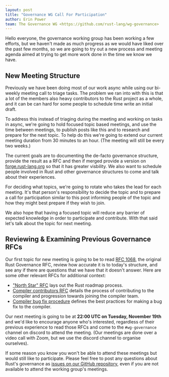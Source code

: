 ```yaml
---
layout: post
title: "Governance WG Call For Participation"
author: Erin Power
team: The Governance WG <https://github.com/rust-lang/wg-governance>
---
```


Hello everyone, the governance working group has been working a few efforts, but
we haven't made as much progress as we would have liked over the past few
months, so we are going to try out a new process and meeting agenda aimed at
trying to get more work done in the time we know we have.

## New Meeting Structure

Previously we have been doing most of our work async while using our bi-weekly
meeting call to triage tasks. The problem we ran into with this is that a lot of
the members also heavy contributors to the Rust project as a whole, and it can
be can hard for some people to schedule time write an initial draft.

To address this instead of triaging during the meeting and working on tasks in
async, we're going to hold focused topic based meetings, and use the time between
meetings, to publish posts like this and to research and prepare for the next
topic. To help do this we're going to extend our current meeting duration from
30 minutes to an hour. (The meeting will still be every two weeks.)

The current goals are to documenting the de-facto governance structure, provide
the result as a RFC and then if merged provide a version on
[forge.rust-lang.org](https://forge.rust-lang.org/) so that it has greater visbility. We also want to
schedule people involved in Rust and other governance structures to come and
talk about their experiences.

For deciding what topics, we're going to rotate who takes the lead for each
meeting. It's that person's responsibility to decide the topic and to
prepare a call for participation similar to this post informing people of
the topic and how they might best prepare if they wish to join.

We also hope that having a focused topic will reduce any barrier of expected
knowledge in order to participate and contribute. With that said let's talk
about the topic for next meeting.

## Reviewing & Examining Previous Governance RFCs

Our first topic for new meeting is going to be to read [RFC 1068], the
original Rust Governance RFC, review how accurate it is to today's structure,
and see any if there are questions that we have that it doesn't answer. Here
are some other relevant RFCs for additional context:

- ["North Star" RFC] lays out the Rust roadmap process.
- [Compiler contributors RFC] details the process of contributing to the
  compiler and progression towards joining the compiler team.
- [Compiler bug fix procedure] defines the best practices for making a bug fix
  to the compiler.

Our next meeting is going to be at **22:00 UTC on Tuesday, November 19th**
and we'd like to encourage anyone who's interested, regardless of their
previous experience to read those RFCs and come to the `#wg-governance`
channel on discord to attend the meeting. (Our meetings are done over a video
call with Zoom, but we use the discord channel to organise ourselves).

If some reason you know you won't be able to attend these meetings but would
still like to participate. Please feel free to post any questions about Rust's
governance as [issues on our GitHub repository][gh-issues], even if you are 
not available to attend the working group's meetings.

[rfc 1068]: https://rust-lang.github.io/rfcs/1068-rust-governance.html
["north star" rfc]: https://github.com/rust-lang/rfcs/blob/26197104b7bb9a5a35db243d639aee6e46d35d75/text/1728-north-star.md
[compiler contributors rfc]: https://rust-lang.github.io/rfcs/2689-compiler-team-contributors.html
[compiler bug fix procedure]: https://rust-lang.github.io/rfcs/1589-rustc-bug-fix-procedure.html
[gh-issues]: https://github.com/rust-lang/wg-governance/issues?q=is%3Aissue+is%3Aopen+label%3AQuestion
